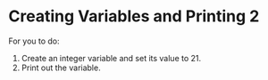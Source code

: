 # Creating Variables and Printing 2

For you to do:

1. Create an integer variable and set its value to 21.
2. Print out the variable.